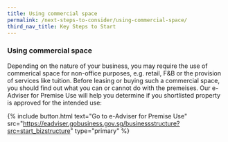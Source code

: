 ```yaml
---
title: Using commercial space
permalink: /next-steps-to-consider/using-commercial-space/
third_nav_title: Key Steps to Start
---
```


### Using commercial space

Depending on the nature of your business, you may require the use of commerical space for non-office purposes, e.g. retail, F&B or the provision of services like tuition. Before leasing or buying such a commercial space, you should find out what you can or cannot do with the premeises. Our e-Adviser for Premise Use will help you determine if you shortlisted property is approved for the intended use:

{% include button.html text="Go to e-Adviser for Premise Use" src="https://eadviser.gobusiness.gov.sg/businessstructure?src=start_bizstructure" type="primary" %}

